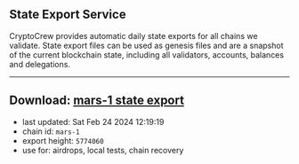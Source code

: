 ## State Export Service
CryptoCrew provides automatic daily state exports for all chains we validate. State export files can be used as genesis files and are a snapshot of the current blockchain state, including all validators, accounts, balances and delegations.

---
**Download: [mars-1 state export](https://dl-eu2.ccvalidators.com/SERVICE/mars/mars-1_export_5774060.json)**
---

- last updated: Sat Feb 24 2024 12:19:19
- chain id: `mars-1`
- export height: `5774060`
- use for: airdrops, local tests, chain recovery
